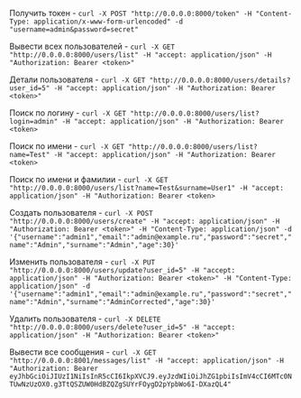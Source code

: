 Получить токен - `curl -X POST "http://0.0.0.0:8000/token" -H "Content-Type: application/x-www-form-urlencoded" -d "username=admin&password=secret"`

Вывести всех пользователей - `curl -X GET "http://0.0.0.0:8000/users/list" -H "accept: application/json" -H "Authorization: Bearer <token>"`

Детали пользователя - `curl -X GET "http://0.0.0.0:8000/users/details?user_id=5" -H "accept: application/json" -H "Authorization: Bearer <token>"`

Поиск по логину - `curl -X GET "http://0.0.0.0:8000/users/list?login=admin" -H "accept: application/json" -H "Authorization: Bearer <token>`

Поиск по имени - `curl -X GET "http://0.0.0.0:8000/users/list?name=Test" -H "accept: application/json" -H "Authorization: Bearer <token>`

Поиск по имени и фамилии - `curl -X GET "http://0.0.0.0:8000/users/list?name=Test&surname=User1" -H "accept: application/json" -H "Authorization: Bearer <token>`

Создать пользователя - `curl -X POST "http://0.0.0.0:8000/users/create" -H "accept: application/json" -H "Authorization: Bearer <token>" -H "Content-Type: application/json" -d '{"username":"admin1","email":"admin@example.ru","password":"secret","name":"Admin","surname":"Admin","age":30}'`

Изменить пользователя - `curl -X PUT "http://0.0.0.0:8000/users/update?user_id=5" -H "accept: application/json" -H "Authorization: Bearer <token>" -H "Content-Type: application/json" -d '{"username":"admin1","email":"admin@example.ru","password":"secret","name":"Admin","surname":"AdminCorrected","age":30}'`

Удалить пользователя - `curl -X DELETE "http://0.0.0.0:8000/users/delete?user_id=5" -H "accept: application/json" -H "Authorization: Bearer <token>"`

Вывести все сообщения - `curl -X GET "http://0.0.0.0:8001/messages/list" -H "accept: application/json" -H "Authorization: Bearer eyJhbGciOiJIUzI1NiIsInR5cCI6IkpXVCJ9.eyJzdWIiOiJhZG1pbiIsImV4cCI6MTc0NTUwNzUzOX0.g3TtQSZUW0HdBZQZgSUYrFOygD2pYpbWo6I-DXazQL4"`
